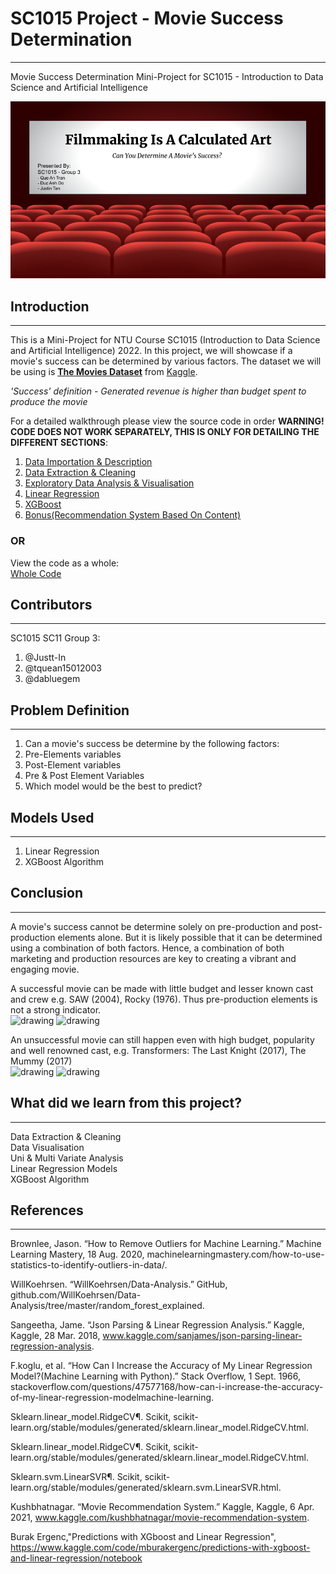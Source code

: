 # SC1015 Project - Movie Success Determination
***
Movie Success Determination Mini-Project for SC1015 - Introduction to Data Science and Artificial Intelligence

![](https://github.com/SC11-Grp3/SC1015-Movie-Success/blob/main/main.png)

## Introduction
***
This is a Mini-Project for NTU Course SC1015 (Introduction to Data Science and Artificial Intelligence) 2022. In this project, we will showcase if a movie's success can be determined by various factors. The dataset we will be using is [**The Movies Dataset**](https://www.kaggle.com/datasets/rounakbanik/the-movies-dataset) from [Kaggle](https://www.kaggle.com/).

*'Success' definition - Generated revenue is higher than budget spent to produce the movie*

For a detailed walkthrough please view the source code in order **WARNING! CODE DOES NOT WORK SEPARATELY, THIS IS ONLY FOR DETAILING THE DIFFERENT SECTIONS**:
1. [Data Importation & Description](https://github.com/SC11-Grp3/SC1015-Movie-Success/blob/main/Data%20Importation%20%26%20Description.ipynb)
2. [Data Extraction & Cleaning](https://github.com/SC11-Grp3/SC1015-Movie-Success/blob/main/Data%20Extraction%20%26%20Cleaning.ipynb)
3. [Exploratory Data Analysis & Visualisation](https://github.com/SC11-Grp3/SC1015-Movie-Success/blob/main/Exploratory%20Data%20Analysis%20%26%20Visualisation.ipynb)
4. [Linear Regression](https://github.com/SC11-Grp3/SC1015-Movie-Success/blob/main/Linear%20Regression.ipynb)
5. [XGBoost](https://github.com/SC11-Grp3/SC1015-Movie-Success/blob/main/XGBoost.ipynb)
6. [Bonus(Recommendation System Based On Content)](https://github.com/SC11-Grp3/SC1015-Movie-Success/blob/main/Bonus(Recommendation%20System%20Based%20On%20Content).ipynb)

### OR

View the code as a whole:  
[Whole Code](https://github.com/SC11-Grp3/SC1015-Movie-Success/blob/main/Miniproject_Group3_SC1015.ipynb)

## Contributors
***
SC1015 SC11 Group 3:
1. @Justt-In
2. @tquean15012003
3. @dabluegem

## Problem Definition
***
1. Can a movie's success be determine by the following factors:
 1. Pre-Elements variables
 2. Post-Element variables
 3. Pre & Post Element Variables
2. Which model would be the best to predict?

## Models Used
***
1. Linear Regression
2. XGBoost Algorithm

## Conclusion
***
A movie's success cannot be determine solely on pre-production and post-production elements alone. But it is likely possible that it can be determined using a combination of both factors. Hence, a combination of both marketing and production resources are key to creating a vibrant and engaging movie.  

A successful movie can be made with little budget and lesser known cast and crew e.g. SAW (2004), Rocky (1976). Thus pre-production elements is not a strong indicator.  
<img src="https://media-cache.cinematerial.com/p/500x/g2qj7zv9/saw-movie-poster.jpg?v=1456231666" alt="drawing" width="300"/>
<img src="https://cdn.shopify.com/s/files/1/1416/8662/products/rocky_1976_40x60_original_film_art_48aa4697-ba9d-4404-a39f-284b94e0cecd_5000x.jpg?v=1633548517" alt="drawing" width="300"/>   

An unsuccessful movie can still happen even with high budget, popularity and well renowned cast, e.g. Transformers: The Last Knight (2017), The Mummy (2017)  
<img src="https://m.media-amazon.com/images/M/MV5BN2YwOWM4ODgtZTMzMi00ZmFmLTk5NTEtNmY4ZDcwNzQxNDhjXkEyXkFqcGdeQXVyNTI0NzAyNjY@._V1_.jpg" alt="drawing" width="300"/>
<img src="https://static.wikia.nocookie.net/dark-universe-universal-monsters/images/2/2f/The_Mummy_%282017%29_poster.jpg/revision/latest?cb=20171223070021" alt="drawing" width="300"/>  


## What did we learn from this project?
***
Data Extraction & Cleaning  
Data Visualisation  
Uni & Multi Variate Analysis  
Linear Regression Models  
XGBoost Algorithm  

## References
***
Brownlee, Jason. “How to Remove Outliers for Machine Learning.” Machine Learning Mastery, 18 Aug. 2020, machinelearningmastery.com/how-to-use-statistics-to-identify-outliers-in-data/.  

WillKoehrsen. “WillKoehrsen/Data-Analysis.” GitHub, github.com/WillKoehrsen/Data-Analysis/tree/master/random_forest_explained.  

Sangeetha, Jame. “Json Parsing & Linear Regression Analysis.” Kaggle, Kaggle, 28 Mar. 2018, www.kaggle.com/sanjames/json-parsing-linear-regression-analysis.  

F.koglu, et al. “How Can I Increase the Accuracy of My Linear Regression Model?(Machine Learning with Python).” Stack Overflow, 1 Sept. 1966, stackoverflow.com/questions/47577168/how-can-i-increase-the-accuracy-of-my-linear-regression-modelmachine-learning.  

Sklearn.linear_model.RidgeCV¶. Scikit, scikit-learn.org/stable/modules/generated/sklearn.linear_model.RidgeCV.html.  

Sklearn.linear_model.RidgeCV¶. Scikit, scikit-learn.org/stable/modules/generated/sklearn.linear_model.RidgeCV.html.  

Sklearn.svm.LinearSVR¶. Scikit, scikit-learn.org/stable/modules/generated/sklearn.svm.LinearSVR.html.  

Kushbhatnagar. “Movie Recommendation System.” Kaggle, Kaggle, 6 Apr. 2021, www.kaggle.com/kushbhatnagar/movie-recommendation-system.  

Burak Ergenc,"Predictions with XGboost and Linear Regression", https://www.kaggle.com/code/mburakergenc/predictions-with-xgboost-and-linear-regression/notebook  
